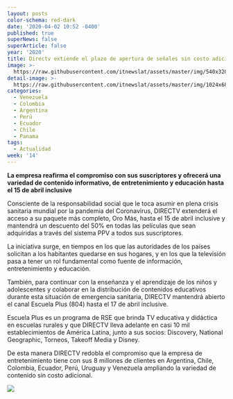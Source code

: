 ```yaml
---
layout: posts
color-schema: red-dark
date: '2020-04-02 10:52 -0400'
published: true
superNews: false
superArticle: false
year: '2020'
title: Directv extiende el plazo de apertura de señales sin costo adicional
image: >-
  https://raw.githubusercontent.com/itnewslat/assets/master/img/540x320/Directv-Sede-p.jpg
detail-image: >-
  https://raw.githubusercontent.com/itnewslat/assets/master/img/1024x680/Directv-Sede-g.jpg
categories:
  - Venezuela
  - Colombia
  - Argentina
  - Perú
  - Ecuador
  - Chile
  - Panama
tags:
  - Actualidad
week: '14'
---
```

**La empresa reafirma el compromiso con sus suscriptores y ofrecerá una variedad de contenido informativo, de entretenimiento y educación hasta el 15 de abril inclusive**

Consciente de la responsabilidad social que le toca asumir en plena crisis sanitaria mundial por la pandemia del Coronavirus, DIRECTV extenderá el acceso a su paquete más completo, Oro Más, hasta el 15 de abril inclusive y mantendrá un descuento del 50% en todas las películas que sean adquiridas a través del sistema PPV a todos sus suscriptores.

La iniciativa surge, en tiempos en los que las autoridades de los países solicitan  a los habitantes quedarse en sus hogares, y en los que la televisión pasa a tener un rol fundamental como fuente de información, entretenimiento y educación.

También, para continuar con la enseñanza y el aprendizaje de los niños y adolescentes  y  colaborar en la distribución de contenidos educativos durante esta situación de emergencia sanitaria, DIRECTV mantendrá abierto el canal Escuela Plus (804) hasta el 17 de abril inclusive. 

Escuela Plus es un programa de RSE que brinda TV educativa y didáctica en escuelas rurales y que DIRECTV lleva adelante en casi 10 mil establecimientos de América Latina, junto a sus socios: Discovery, National Geographic, Torneos, Takeoff Media y Disney. 

De esta manera DIRECTV redobla el compromiso  que la empresa de entretenimiento tiene con sus 8 millones de clientes en Argentina, Chile, Colombia, Ecuador, Perú, Uruguay y Venezuela ampliando la variedad de contenido sin costo adicional. 

<img src="https://tracker.metricool.com/c3po.jpg?hash=56f88a41e39ab42c063cc51676587a04"/>